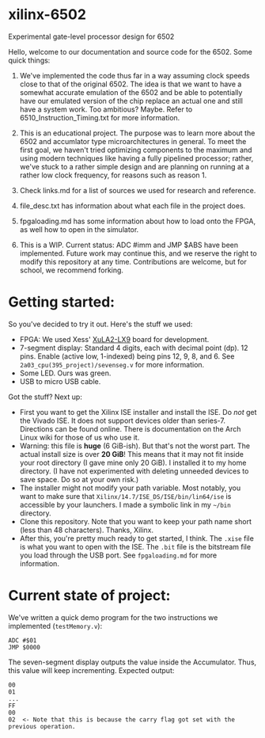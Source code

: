 # xilinx-6502
Experimental gate-level processor design for 6502

Hello, welcome to our documentation and source code for the 6502.
Some quick things:

1. We've implemented the code thus far in a way assuming clock speeds close to that of the original 6502. The idea is that we want to have a somewhat accurate emulation of the 6502 and be able to potentially have our emulated version of the chip replace an actual one and still have a system work. Too ambitious? Maybe. Refer to 6510_Instruction_Timing.txt for more information.

2. This is an educational project. The purpose was to learn more about the 6502 and accumlator type microarchitectures in general. To meet the first goal, we haven't tried optimizing components to the maximum and using modern techniques like having a fully pipelined processor; rather, we've stuck to a rather simple design and are planning on running at a rather low clock frequency, for reasons such as reason 1.

3. Check links.md for a list of sources we used for research and reference.

4. file_desc.txt has information about what each file in the project does.

5. fpgaloading.md has some information about how to load onto the FPGA, as well how to open in the simulator.

6. This is a WIP. Current status: ADC #imm and JMP $ABS  have been implemented. Future work may continue this, and we reserve the right to modify this repository at any time. Contributions are welcome, but for school, we recommend forking.

# Getting started:
So you've decided to try it out. Here's the stuff we used:
- FPGA: We used Xess' [XuLA2-LX9](http://www.xess.com/shop/product/xula2-lx9/) board for development.
- 7-segment display: Standard 4 digits, each with decimal point (dp). 12 pins. Enable (active low, 1-indexed) being pins 12, 9, 8, and 6. See `2a03_cpu(395_project)/sevenseg.v` for more information.
- Some LED. Ours was green.
- USB to micro USB cable.

Got the stuff? Next up:
- First you want to get the Xilinx ISE installer and install the ISE. Do *not* get the Vivado ISE. It does not support devices older than series-7. Directions can be found online. There is documentation on the Arch Linux wiki for those of us who use it.
- Warning: this file is **huge** (6 GiB-ish). But that's not the worst part. The actual install size is over **20 GiB**! This means that it may not fit inside your root directory (I gave mine only 20 GiB). I installed it to my home directory. (I have not experimented with deleting unneeded devices to save space. Do so at your own risk.)
- The installer might not modify your path variable. Most notably, you want to make sure that `Xilinx/14.7/ISE_DS/ISE/bin/lin64/ise` is accessible by your launchers. I made a symbolic link in my `~/bin` directory.
- Clone this repository. Note that you want to keep your path name short (less than 48 characters). Thanks, Xilinx.
- After this, you're pretty much ready to get started, I think. The `.xise` file is what you want to open with the ISE. The `.bit` file is the bitstream file you load through the USB port. See `fpgaloading.md` for more information.

# Current state of project:
We've written a quick demo program for the two instructions we implemented (`testMemory.v`):
```
ADC #$01
JMP $0000
```
The seven-segment display outputs the value inside the Accumulator. Thus, this value will keep incrementing. Expected output:
```
00
01
...
FF
00
02  <- Note that this is because the carry flag got set with the previous operation.
```
